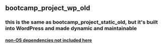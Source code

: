 ## bootcamp_project_wp_old
### this is the same as bootcamp_project_static_old, but it's built into WordPress and made dynamic and maintainable
#### <u color="red">non-OS dependencies not included here</u>
